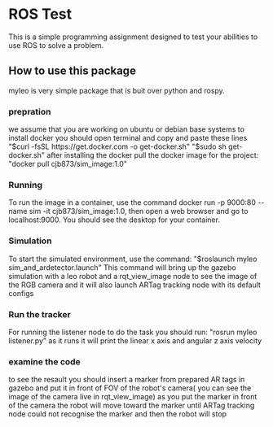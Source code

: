 # ROS Test
This is a simple programming assignment designed to test your abilities to use ROS to solve a problem.
## How to use this package 
myleo is very simple package that is buit over python and rospy.

### prepration
we assume that you are working on ubuntu or debian base systems 
to install docker you should open terminal and copy and paste these lines 
    "$curl -fsSL https://get.docker.com -o get-docker.sh"
    "$sudo sh get-docker.sh"
after installing the docker pull the docker image for the project:
    "docker pull cjb873/sim_image:1.0"
### Running 
To run the image in a container, use the command docker run -p 9000:80 --name sim -it cjb873/sim_image:1.0, then open a web browser and go to localhost:9000. You should see the desktop for your container.
### Simulation 
To start the simulated environment, use the command:
 "$roslaunch myleo sim_and_ardetector.launch"
This command will bring up the gazebo simulation with a leo robot  and a rqt_view_image node to see the image of the RGB camera and it will also launch ARTag tracking node with its default configs
### Run the tracker 
For running the listener node to do the task you should run:
    "rosrun myleo listener.py"
as it runs it will print the linear x axis  and angular z axis velocity
### examine the code 
to see the resault you should insert a marker from prepared AR tags in gazebo and put it in front of FOV of the robot's camera( you can see the image of the camera live in rqt_view_image)
as you put the marker in front of the camera the robot will move toward the marker until  ARTag tracking node could not recognise the marker and then the robot will stop












